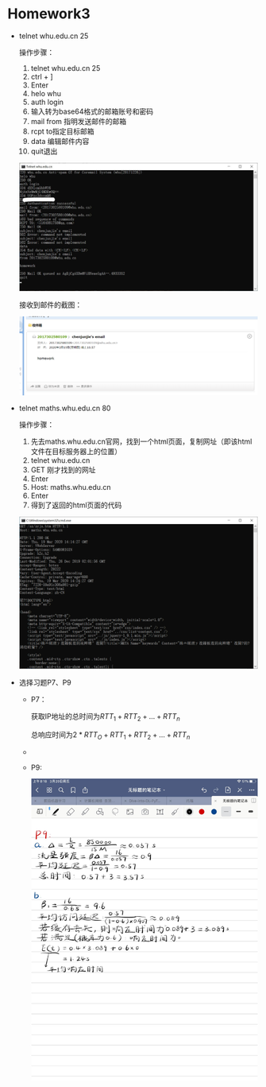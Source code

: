 # Homework3

+ telnet whu.edu.cn 25

  操作步骤：

  1. telnet whu.edu.cn 25
  2. ctrl + ]
  3. Enter
  4. helo whu
  5. auth login
  6. 输入转为base64格式的邮箱账号和密码
  7. mail from 指明发送邮件的邮箱
  8. rcpt to指定目标邮箱
  9. data 编辑邮件内容
  10. quit退出
  
  ![](pics/telnet1.png)
  
  接收到邮件的截图：
  
  ![](pics/telnet1_result.png)
  
+ telnet maths.whu.edu.cn 80

  操作步骤：

  1. 先去maths.whu.edu.cn官网，找到一个html页面，复制网址（即该html文件在目标服务器上的位置）
  2. telnet whu.edu.cn
  3. GET 刚才找到的网址
  4. Enter
  5. Host: maths.whu.edu.cn
  6. Enter
  7. 得到了返回的html页面的代码

  ![](pics/telnet2.png)

+ 选择习题P7、P9

  + P7：

    获取IP地址的总时间为$RTT_1+RTT_2+...+RTT_n$

    总响应时间为$2*RTT_O+RTT_1+RTT_2+...+RTT_n$

  + 

  + P9:

    ![](pics/P9.png)